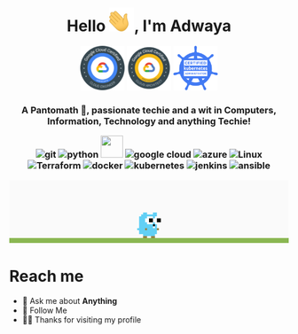 <!--
**adwaya/adwaya** is a ✨ _special_ ✨ repository because its `README.md` (this file) appears on your GitHub profile.

Here are some ideas to get you started:

- 🔭 I’m currently working on ...
- 🌱 I’m currently learning ...
- 👯 I’m looking to collaborate on ...
- 🤔 I’m looking for help with ...
- 💬 Ask me about ...
- 📫 How to reach me: ...
- 😄 Pronouns: ...
- ⚡ Fun fact: ...
-->

<h1 align="center"> Hello <img width="45" src="logos/hello.gif">, I'm Adwaya </h1>
<p align="center">
  <img src="logos/ace.png" width="80" height="80" />
  <img src="logos/pca.png" width="80" height="80" />
  <img src="logos/cka.png" width="80" height="80" />
</p>

<h3 align="center">A Pantomath 🦾, passionate techie and a wit in Computers, Information, Technology and anything Techie!
<p align="center">
 <img src="https://img.icons8.com/color/48/000000/git.png" alt="git" width="40" height="40"/>
 <!-- <img src="https://www.vectorlogo.zone/logos/golang/golang-ar21.svg" alt="Go" height="40"/> -->
 <img src="https://img.icons8.com/color/48/000000/python.png" alt="python" width="40" height="40"/>
 <img src="https://s17228.pcdn.co/wp-content/uploads/2019/04/aws-logo-white.png" width="40" height="40" />
 <img src="https://img.icons8.com/color/48/000000/google-cloud-platform.png" alt="google cloud"  width="40" height="40" />
 <img src="https://img.icons8.com/color/48/000000/azure-1.png" alt="azure"  width="40" height="40" />
 <img src="https://img.icons8.com/color/48/000000/linux.png" alt="Linux"  width="40" height="40" />
 <img src="https://i.pinimg.com/originals/28/ec/74/28ec7440a57536eebad2931517aa1cce.png" alt="Terraform"  width="40" height="40"/>
 <img src="https://img.icons8.com/color/48/000000/docker.png" alt="docker"  width="40" height="40" />
 <img src="https://img.icons8.com/color/48/000000/kubernetes.svg" alt="kubernetes"  width="40" height="40" />
 <img src="https://img.icons8.com/color/48/000000/jenkins.png" alt="jenkins"  width="40" height="40" />
 <img src="https://www.vectorlogo.zone/logos/ansible/ansible-ar21.svg" alt="ansible" height="30" />

<p align="center">
   <img src="logos/gogif.gif" width="1200" alt="gogif" />
</p>

# Reach me
- 💬 Ask me about **Anything**
- 👣 Follow Me
- 🙏🏻 Thanks for visiting my profile

